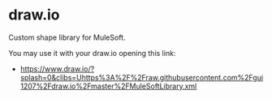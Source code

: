 # draw.io

Custom shape library for MuleSoft.

You may use it with your draw.io opening this link:

* https://www.draw.io/?splash=0&clibs=Uhttps%3A%2F%2Fraw.githubusercontent.com%2Fgui1207%2Fdraw.io%2Fmaster%2FMuleSoftLibrary.xml 

